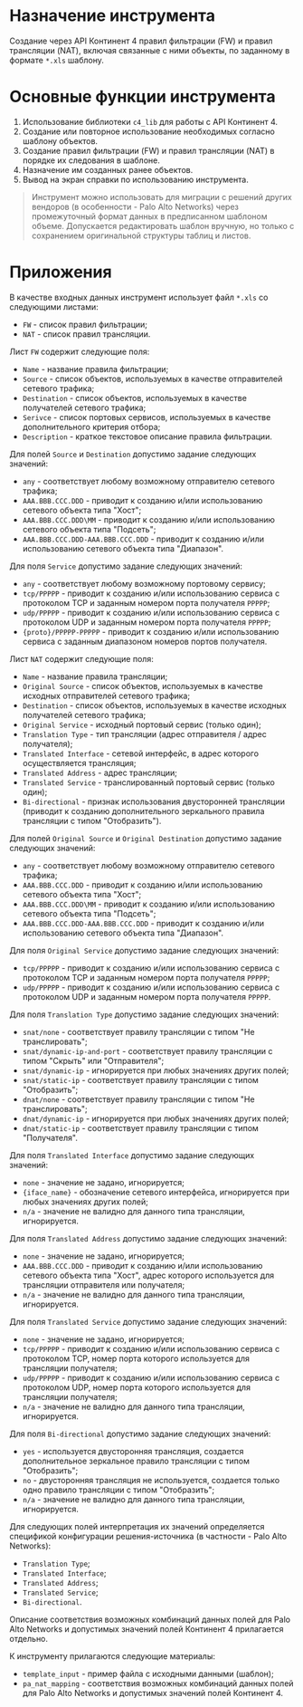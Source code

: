 # Назначение инструмента

Создание через API Континент 4 правил фильтрации (FW) и правил трансляции (NAT), включая связанные с ними объекты, по заданному в формате `*.xls` шаблону.

# Основные функции инструмента

1. Использование библиотеки `c4_lib` для работы с API Континент 4.
2. Создание или повторное использование необходимых согласно шаблону объектов.
3. Создание правил фильтрации (FW) и правил трансляции (NAT) в порядке их следования в шаблоне.
4. Назначение им созданных ранее объектов.
5. Вывод на экран справки по использованию инструмента.

> Инструмент можно использовать для миграции с решений других вендоров (в особенности - Palo Alto Networks) через промежуточный формат данных в предписанном шаблоном объеме.
> Допускается редактировать шаблон вручную, но только с сохранением оригинальной структуры таблиц и листов.

# Приложения

В качестве входных данных инструмент использует файл `*.xls` со следующими листами:

- `FW` - список правил фильтрации;
- `NAT` - список правил трансляции.

Лист `FW` содержит следующие поля:

- `Name` - название правила фильтрации;
- `Source` - список объектов, используемых в качестве отправителей сетевого трафика;
- `Destination` - список объектов, используемых в качестве получателей сетевого трафика;
- `Serivce` - список портовых сервисов, используемых в качестве дополнительного критерия отбора;
- `Description` - краткое текстовое описание правила фильтрации.

Для полей `Source` и `Destination` допустимо задание следующих значений:

- `any` - соответствует любому возможному отправителю сетевого трафика;
- `AAA.BBB.CCC.DDD` - приводит к созданию и/или использованию сетевого объекта типа "Хост";
- `AAA.BBB.CCC.DDD\MM` - приводит к созданию и/или использованию сетевого объекта типа "Подсеть";
- `AAA.BBB.CCC.DDD-AAA.BBB.CCC.DDD` - приводит к созданию и/или использованию сетевого объекта типа "Диапазон".

Для поля `Service` допустимо задание следующих значений:
- `any` - соответствует любому возможному портовому сервису;
- `tcp/PPPPP` - приводит к созданию и/или использованию сервиса с протоколом TCP и заданным номером порта получателя `PPPPP`;
- `udp/PPPPP` - приводит к созданию и/или использованию сервиса с протоколом UDP и заданным номером порта получателя `PPPPP`;
- `{proto}/PPPPP-PPPPP` - приводит к созданию и/или использованию сервиса с заданным диапазоном номеров портов получателя.

Лист `NAT` содержит следующие поля:

- `Name` - название правила трансляции;
- `Original Source` - список объектов, используемых в качестве исходных отправителей сетевого трафика;
- `Destination` - список объектов, используемых в качестве исходных получателей сетевого трафика;
- `Original Service` - исходный портовый сервис (только один);
- `Translation Type` - тип трансляции (адрес отправителя / адрес получателя);
- `Translated Interface` - сетевой интерфейс, в адрес которого осуществляется трансляция;
- `Translated Address` - адрес трансляции;
- `Translated Service` - транслированный портовый сервис (только один);
- `Bi-directional` - признак использования двусторонней трансляции (приводит к созданию дополнительного зеркального правила трансляции с типом "Отобразить").

Для полей `Original Source` и `Original Destination` допустимо задание следующих значений:

- `any` - соответствует любому возможному отправителю сетевого трафика;
- `AAA.BBB.CCC.DDD` - приводит к созданию и/или использованию сетевого объекта типа "Хост";
- `AAA.BBB.CCC.DDD\MM` - приводит к созданию и/или использованию сетевого объекта типа "Подсеть";
- `AAA.BBB.CCC.DDD-AAA.BBB.CCC.DDD` - приводит к созданию и/или использованию сетевого объекта типа "Диапазон".

Для поля `Original Service` допустимо задание следующих значений:

- `tcp/PPPPP` - приводит к созданию и/или использованию сервиса с протоколом TCP и заданным номером порта получателя `PPPPP`;
- `udp/PPPPP` - приводит к созданию и/или использованию сервиса с протоколом UDP и заданным номером порта получателя `PPPPP`.

Для поля `Translation Type` допустимо задание следующих значений:

- `snat/none` - соответствует правилу трансляции с типом "Не транслировать";
- `snat/dynamic-ip-and-port` - соответствует правилу трансляции с типом "Скрыть" или "Отправителя";
- `snat/dynamic-ip` - игнорируется при любых значениях других полей;
- `snat/static-ip` - соответствует правилу трансляции с типом "Отобразить";
- `dnat/none` - соответствует правилу трансляции с типом "Не транслировать";
- `dnat/dynamic-ip` - игнорируется при любых значениях других полей;
- `dnat/static-ip` - соответствует правилу трансляции с типом "Получателя".

Для поля `Translated Interface` допустимо задание следующих значений:

- `none` - значение не задано, игнорируется;
- `{iface_name}` - обозначение сетевого интерфейса, игнорируется при любых значениях других полей;
- `n/a` - значение не валидно для данного типа трансляции, игнорируется.

Для поля `Translated Address` допустимо задание следующих значений:

- `none` - значение не задано, игнорируется;
- `AAA.BBB.CCC.DDD` - приводит к созданию и/или использованию сетевого объекта типа "Хост", адрес которого используется для трансляции отправителя или получателя;
- `n/a` - значение не валидно для данного типа трансляции, игнорируется.

Для поля `Translated Service` допустимо задание следующих значений:

- `none` - значение не задано, игнорируется;
- `tcp/PPPPP` - приводит к созданию и/или использованию сервиса с протоколом TCP, номер порта которого используется для трансляции получателя;
- `udp/PPPPP` - приводит к созданию и/или использованию сервиса с протоколом UDP, номер порта которого используется для трансляции получателя;
- `n/a` - значение не валидно для данного типа трансляции, игнорируется.

Для поля `Bi-directional` допустимо задание следующих значений:

- `yes` - используется двусторонняя трансляция, создается дополнительное зеркальное правило трансляции с типом "Отобразить";
- `no` - двусторонняя трансляция не используется, создается только одно правило трансляции с типом "Отобразить";
- `n/a` - значение не валидно для данного типа трансляции, игнорируется.

Для следующих полей интерпретация их значений определяется спецификой конфигурации решения-источника (в частности - Palo Alto Networks):

- `Translation Type`;
- `Translated Interface`;
- `Translated Address`;
- `Translated Service`;
- `Bi-directional`.

Описание соответствия возможных комбинаций данных полей для Palo Alto Networks и допустимых значений полей Континент 4 прилагается отдельно.

К инструменту прилагаются следующие материалы:

- `template_input` - пример файла с исходными данными (шаблон);
- `pa_nat_mapping` - соответствия возможных комбинаций данных полей для Palo Alto Networks и допустимых значений полей Континент 4.

